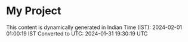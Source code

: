 # My Project

This content is dynamically generated in Indian Time (IST): 2024-02-01 01:00:19 IST
Converted to UTC: 2024-01-31 19:30:19 UTC
